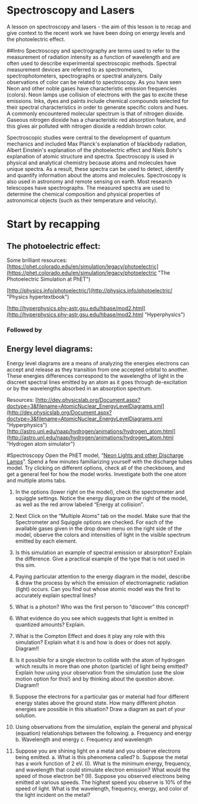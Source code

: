 # Spectroscopy and Lasers
A lesson on spectroscopy and lasers - the aim of this lesson is to recap and give context to the recent work we have been doing on energy levels and the photoelectric effect.

##Intro
Spectroscopy and spectrography are terms used to refer to the measurement of radiation intensity as a function of wavelength and are often used to describe experimental spectroscopic methods. Spectral measurement devices are referred to as spectrometers, spectrophotometers, spectrographs or spectral analyzers.
Daily observations of color can be related to spectroscopy. As you have seen Neon and other noble gases have characteristic emission frequencies (colors). Neon lamps use collision of electrons with the gas to excite these emissions. Inks, dyes and paints include chemical compounds selected for their spectral characteristics in order to generate specific colors and hues. A commonly encountered molecular spectrum is that of nitrogen dioxide. Gaseous nitrogen dioxide has a characteristic red absorption feature, and this gives air polluted with nitrogen dioxide a reddish brown color. 

Spectroscopic studies were central to the development of quantum mechanics and included Max Planck's explanation of blackbody radiation, Albert Einstein's explanation of the photoelectric effect and Niels Bohr's explanation of atomic structure and spectra. 
Spectroscopy is used in physical and analytical chemistry because atoms and molecules have unique spectra. As a result, these spectra can be used to detect, identify and quantify information about the atoms and molecules. Spectroscopy is also used in astronomy and remote sensing on earth. Most research telescopes have spectrographs. The measured spectra are used to determine the chemical composition and physical properties of astronomical objects (such as their temperature and velocity).


# Start by recapping
## The photoelectric effect:

Some brilliant resources: [https://phet.colorado.edu/en/simulation/legacy/photoelectric](https://phet.colorado.edu/en/simulation/legacy/photoelectric "The Photoelectric Simulation at PhET")

[http://physics.info/photoelectric/](http://physics.info/photoelectric/ "Physics hypertextbook")

[http://hyperphysics.phy-astr.gsu.edu/hbase/mod2.html](http://hyperphysics.phy-astr.gsu.edu/hbase/mod2.html "Hyperphysics")


### Followed by
## Energy level diagrams:
Energy level diagrams are a means of analyzing the energies electrons can accept and release as they transition from one  accepted orbital to another. These energies differences correspond to the wavelengths of light in the  discreet spectral lines emitted by an atom as it goes through de-excitation or by the wavelengths absorbed in an absorption spectrum.

Resources:
[http://dev.physicslab.org/Document.aspx?doctype=3&filename=AtomicNuclear_EnergyLevelDiagrams.xml](http://dev.physicslab.org/Document.aspx?doctype=3&filename=AtomicNuclear_EnergyLevelDiagrams.xml "Hyperphysics")
[http://astro.unl.edu/naap/hydrogen/animations/hydrogen_atom.html](http://astro.unl.edu/naap/hydrogen/animations/hydrogen_atom.html "Hydrogen atom simulator")

#Spectroscopy
Open the PhET model, “[Neon Lights and other Discharge Lamps](https://phet.colorado.edu/en/simulation/legacy/discharge-lamps)”. Spend a few minutes familiarizing yourself with the discharge tubes model. 
Try clicking on different options, check all of the checkboxes, and get a general feel for how the model works. 
Investigate both the one atom and multiple atoms tabs.

1. In the options (lower right on the model), check the spectrometer and squiggle settings. Notice the energy diagram on the right of the model, as well as the red arrow labeled “Energy at collision”.

2. Next Click on the “Multiple Atoms” tab on the model. Make sure that the Spectrometer and Squiggle options are checked. For each of the available gases given in the drop down menu on the right side of the model, observe the colors and intensities of light in the visible spectrum emitted by each element.

3. Is this simulation an example of spectral emission or absorption? Explain the difference. Give a practical example of the type that is not used in this sim.

4. Paying particular attention to the energy diagram in the model, describe & draw the process by which the emission of electromagnetic radiation (light) occurs. Can you find out whose atomic model was the first to accurately explain spectral lines?

5. What is a photon? Who was the first person to “discover” this concept?

6. What evidence do you see which suggests that light is emitted in quantized amounts? Explain.

7. What is the Compton Effect and does it play any role with this simulation? Explain what it is and how is does or does not apply. Diagram!!

8. Is it possible for a single electron to collide with the atom of hydrogen which results in more than one photon (particle) of light being emitted? Explain how using your observation from the simulation (use the slow motion option for this!) and by thinking about the question above. Diagram!!

9. Suppose the electrons for a particular gas or material had four different energy states above the ground state. How many different photon energies are possible in this situation? Draw a diagram as part of your solution.

10. Using observations from the simulation, explain the general and physical (equation) relationships between the following:
		a. Frequency and energy
		b. Wavelength and energy
		c. Frequency and wavelength

11. Suppose you are shining light on a metal and you observe electrons being emitted.
		a. What is this phenomena called?
        b. Suppose the metal has a work function of 2 eV.
        		(I). What is the minimum energy, frequency, and wavelength that could stimulate electron emission? What would the speed of those electron be?
                (II). Suppose you observed electrons being emitted at various speeds. The highest speed you observe is 10% of the speed of light. What is the wavelength, frequency, energy, and color of the light incident on the metal?
